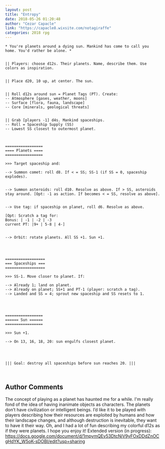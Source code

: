 ```yaml
---
layout: post
title: "Entropy"
date: 2018-05-26 01:20:48
author: "Cezar Capacle"
link: "https://capacle8.wixsite.com/notagiraffe"
categories: 2018 rpg
---
```

```
* You're planets around a dying sun. Mankind has come to call you home. You'd rather be alone. *


|| Players: choose d12s. Their planets. Name, describe them. Use colors as inspiration.


|| Place d20, 10 up, at center. The sun.


|| Roll d12s around sun = Planet Tags (PT). Create:
-- Atmosphere [gases, weather, moons]
-- Surface [flora, fauna, landscape]
-- Core [minerals, geological threats]


|| Grab [players -1] d4s. Mankind spaceships. 
-- Roll = Spaceship Supply (SS)
-- Lowest SS closest to outermost planet.



=================
==== Planets ====
=================

>>> Target spaceship and:

--> Summon comet: roll d8. If < = SS; SS-1 (if SS = 0, spaceship explodes). 


--> Summon asteroids: roll d10. Resolve as above. If > SS, asteroids stay around. [Opt: -1 as action. If becomes < = SS, resolve as above].


--> Use tag: if spaceship on planet, roll d6. Resolve as above. 

[Opt: Scratch a tag for:
Bonus: | -1 | -2 | -3 
current PT: |9+ | 5-8 | 4-]


--> Orbit: rotate planets. All SS +1. Sun +1.




==================
=== Spaceships ===
==================

>>> SS-1. Move closer to planet. If:

--> Already 1; land on planet. 
--> Already on planet; SS+1 and PT-1 (player: scratch a tag). 
--> Landed and SS = 4; sprout new spaceship and SS resets to 1.




=================
====== Sun ======
=================

>>> Sun +1. 

--> On 13, 16, 18, 20: sun engulfs closest planet. 




||| Goal: destroy all spaceships before sun reaches 20. |||



```
## Author Comments 

The concept of playing as a planet has haunted me for a while. I'm really fond of the idea of having inanimate objects as characters. The planets don’t have civilization or intelligent beings. I’d like it to be played with players describing how their resources are exploited by humans and how their landscape changes, and although destruction is inevitable, they want to have it their way. Oh, and I had a lot of fun describing my colorful d12s as if they were planets. I hope you enjoy it! Extended version (in progress): https://docs.google.com/document/d/1mpymQEv53DtcNjV9yFOxDDdZnOCgHdYK_W5oK-sDOBI/edit?usp=sharing
